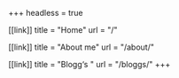 +++
headless = true

[[link]]
title = "Home"
url = "/"

[[link]]
title = "About me"
url = "/about/"

[[link]]
title = "Blogg‘s "
url = "/bloggs/"
+++
